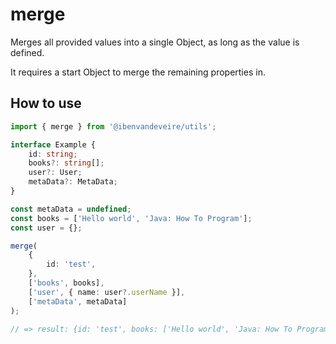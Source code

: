 # merge

Merges all provided values into a single Object, as long as the value is defined.

It requires a start Object to merge the remaining properties in.

## How to use

```typescript
import { merge } from '@ibenvandeveire/utils';

interface Example {
	id: string;
	books?: string[];
	user?: User;
	metaData?: MetaData;
}

const metaData = undefined;
const books = ['Hello world', 'Java: How To Program'];
const user = {};

merge(
	{
		id: 'test',
	},
	['books', books],
	['user', { name: user?.userName }],
	['metaData', metaData]
);

// => result: {id: 'test', books: ['Hello world', 'Java: How To Program']}
```
